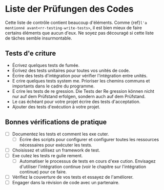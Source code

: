 # Liste der Prüfungen des Codes

Cette liste de contrôle contient beaucoup d'éléments. Comme {ref}`l'a mentionné avant<rr-testing-write-tests>`, il est bien mieux de faire certains éléments que aucun d'eux. Ne soyez pas découragé si cette liste de tâches semble insurmontable.

<a name="Writing_tests"></a>

## Tests d'e<unk> criture

- Écrivez quelques tests de fumée.
- Écrivez des tests unitaires pour toutes vos unités de code.
- Écrire des tests d'intégration pour vérifier l'intégration entre unités.
- E<unk> crire quelques tests system<unk> me. Prioriser les chemins communs et importants dans le cadre du programme.
- E<unk> crire les tests de re<unk> gression. Die Tests der Re<unk> gression können nicht nur auf dem Prüfstand erfolgen, sondern auch auf dem Prüfstand.
- Le cas échéant pour votre projet écrire des tests d'acceptation.
- Ajouter des tests d'exécution à votre projet.

<a name="Good_practice_checks"></a>

## Bonnes vérifications de pratique

- [ ] Documentez les tests et comment les exe<unk> cuter.
  - [ ] Écrire des scripts pour configurer et configurer toutes les ressources nécessaires pour exécuter les tests.
- [ ] Choisissez et utilisez un framework de test.
- [ ] Exe<unk> cutez les tests re<unk> gulie<unk> rement.
  - [ ] Automatiser le processus de tests en cours d'exe<unk> cution. Envisagez d'utiliser l'intégration continue (voir le chapitre sur l'intégration continue) pour ce faire.
- [ ] Vérifiez la couverture de vos tests et essayez de l'améliorer.
- [ ] Engager dans la révision de code avec un partenaire.
